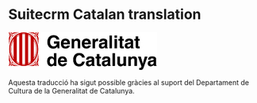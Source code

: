# Suitecrm Catalan translation
![Logo_Generalitat](images/Generalitat_de_Catalunya.jpg)

Aquesta traducció ha sigut possible gràcies al suport del Departament de Cultura de la Generalitat de Catalunya.
